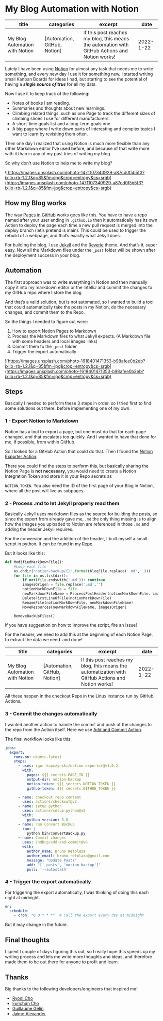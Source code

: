 # My Blog Automation with Notion

| title | categories | excerpt | date |
| --- | --- | --- | --- |
| My Blog Automation with Notion | [Automation, GitHub, Notion] | If this post reaches my blog, this means the automation with GitHub Actions and Notion works! | 2022-1-22 |

Lately I have been using [Notion](https://www.notion.so/) for almost any task that needs me to write something, and every new day I use it for something new. I started writing small Kanban Boards for ideas I had, but starting to see the potential of having a ***single source of true*** for all my data.

Now I use it to keep track of the following:

- Notes of books I am reading.
- Summaries and thoughts about new learnings.
- Climbing related things, such as one Page to track the different sizes of climbing shoes I use for different manufacturers.
- A short-time goals list and a long-term goals one.
- A big page where I write down parts of interesting and complex topics I want to learn by revisiting them often.

Then one day I realized that using Notion is much more flexible than any other Markdown editor I’ve used before, and because of that write more with it than in any of my past tries of writing my blog.

So why don't use Notion to help me to write my blog?

![https://images.unsplash.com/photo-1471107340929-a87cd0f5b5f3?ixlib=rb-1.2.1&q=85&fm=jpg&crop=entropy&cs=srgb](https://images.unsplash.com/photo-1471107340929-a87cd0f5b5f3?ixlib=rb-1.2.1&q=85&fm=jpg&crop=entropy&cs=srgb)

## How my Blog works

The way [Pages in GitHub](https://pages.github.com/) works goes like this. You have to have a repo named after your user ending in `.github.io` then it automatically has its own Action to deploy the page each time a new pull request is merged into the deploy branch (let’s pretend is main). This could be used to trigger the rebuild of a webpage, and that’s exactly what Jekyll does.

For building the blog, I use [Jekyll](https://jekyllrb.com/) and the [Reverie](https://jekyllthemes.io/theme/reverie) theme. And that’s it, super easy. Now all the Markdown files under the `_post` folder will be shown after the deployment success in your blog.

## Automation

The first approach was to write everything in Notion and then manually copy it into my markdown editor or the IntelliJ and commit the changes to my GitHub repo where I store the blog. 

And that’s a valid solution, but is not automated, so I wanted to build a tool that could automatically take the posts in my Notion, do the necessary changes, and commit them to the Repo.

So the things I needed to figure out were:

1. How to export Notion Pages to Markdown
2. Process the Markdown files to what Jekyll expects. (A Markdown file with some headers and local images links)
3. Commit them to the `_post`  folder
4. Trigger the export automatically

![https://images.unsplash.com/photo-1618401471353-b98afee0b2eb?ixlib=rb-1.2.1&q=85&fm=jpg&crop=entropy&cs=srgb](https://images.unsplash.com/photo-1618401471353-b98afee0b2eb?ixlib=rb-1.2.1&q=85&fm=jpg&crop=entropy&cs=srgb)

## Steps

Basically I needed to perform these 3 steps in order, so I tried first to find some solutions out there, before implementing one of my own.

### 1 - Export Notion to Markdown

Notion has a tool to export a page, but one must do that for each page changed, and that escalates too quickly. And I wanted to have that done for me, if possible, from within GitHub. 

So I looked for a GitHub Action that could do that. Then I found the [Notion Exporter Action](https://github.com/igor-kupczynski/notion-exporter).

There you could find the steps to perform this, but basically sharing the Notion Page is **not necessary,** you would need to create a Notion Integration Token and store it in your Repo secrets as

`NOTION_TOKEN`. You also need the ID of the first page of your Blog in Notion, where all the post will live as subpages.

### 2 - Process .md to let Jekyll properly read them

Basically Jekyll uses markdown files as the source for building the posts, so since the export from already gave me, `.md` the only thing missing is to align how the images you uploaded to Notion are referenced in those `.md` and adding the header Jekyll requires.

For the conversion and the addition of the header, I built myself a small script in python. It can be found in my [Repo](https://github.com/Kuruchy/kuruchy.github.io/blob/master/bin/convertBackup.py).

But it looks like this:

```python
def ModifiedMarkDownFile():
    #Loop each file
    os.chdir('notion-backup/{}'.format(blogFile.replace('.md','')))
    for file in os.listdir():
        if not(file.endswith('.md')): continue
        imagesOrigen = file.replace('.md','')
        notionMarkDownFile = file
        newMarkdownFileName = ProcessPostHeader(notionMarkDownFile, imagesOrigen)
        DeleteFirstLineOfFile(notionMarkDownFile)
        RenameFile(notionMarkDownFile, newMarkdownFileName)
        MoveResources(newMarkdownFileName, imagesOrigen)

    RemoveBackUpFiles()
```

If you have suggestion on how to improve the script, fire an Issue!

For the header, we need to add this at the beginning of each Notion Page, to extract the data we need. and done!

| title | categories | excerpt | date |
| --- | --- | --- | --- |
| My Blog Automation with Notion | [Automation, GitHub, Notion] | If this post reaches my blog, this means the automatization with GitHub Actions and Notion works! | 2022-1-22 |

All these happen in the checkout Repo in the Linux instance run by GitHub Actions.

### 3 - Commit the changes automatically

I wanted another action to handle the commit and push of the changes to the repo from the Action itself. Here we use [Add and Commit Action](https://github.com/EndBug/add-and-commit).

The final workflow looks like this:

```yaml
jobs:
  export:
    runs-on: ubuntu-latest
    steps:
      - uses: igor-kupczynski/notion-exporter@v1.0.2
        with:
          pages: ${{ secrets.PAGE_ID }}
          output-dir: notion-backup
          notion-token: ${{ secrets.NOTION_TOKEN }}
          github-token: ${{ secrets.GITHUB_TOKEN }}

      - name: checkout repo content
        uses: actions/checkout@v2
      - name: setup python
        uses: actions/setup-python@v2
        with:
          python-version: 3.8
      - name: run Convert Backup
        run: |
          python bin/convertBackup.py
      - name: Commit changes
        uses: EndBug/add-and-commit@v8
        with:
          author_name: Bruno Retolaza
          author_email: bruno.retolaza@gmail.com
          message: 'Update Posts'
          add: "['_posts', 'notion-backup']"
          pull: '--autostash'
```

### 4 - Trigger the export automatically

For triggering the export automatically, I was thinking of doing this each night at midnight.

```yaml
on:
  schedule:
    - cron: "0 0 * * *"  # Call the export every day at midnight
```

But it may change in the future.

## Final thoughts

I spent I couple of days figuring this out, so I really hope this speeds up my writing process and lets me write more thoughts and ideas, and therefore made them to be out there for anyone to profit and learn. 

## Thanks

Big thanks to the following developers/engineers that inspired me!

- [Ryoni Cho](https://github.com/RyoniCho)
- [Eunchan Cho](https://github.com/echo724/notion2md)
- [Guillaume Gelin](https://github.com/ramnes/notion-sdk-py)
- [Jaime Alexander](https://github.com/jamalex/notion-py)